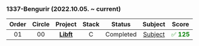 ### 1337-Bengurir (2022.10.05. ~ current)


 |Order|Circle|Project|Stack|Status|Subject|Score|
 |:---:|:---:|:---:|:---:|:---:|:---:|:---:|
 |01|00|[**Libft**](link)|C|Completed|[Subject](link)| <font color="green">✅ **125** |
